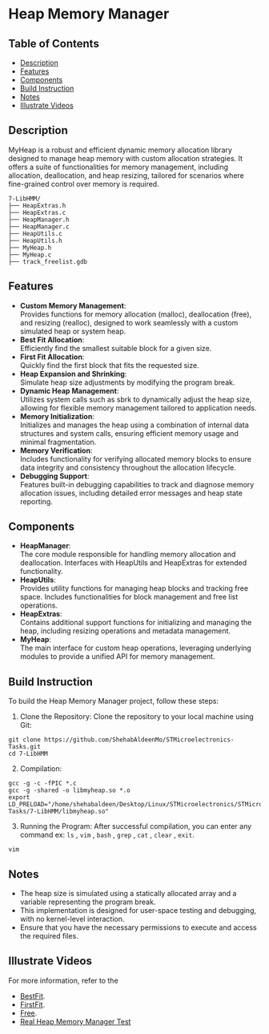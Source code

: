 # Heap Memory Manager

## Table of Contents
- [Description](#description)
- [Features](#features)
- [Components](#components)
- [Build Instruction](#build-instruction)
- [Notes](#notes)
- [Illustrate Videos](#illustrate-videos)

## Description
MyHeap is a robust and efficient dynamic memory allocation library designed to manage heap memory with custom allocation strategies. It offers a suite of functionalities for memory management, including allocation, deallocation, and heap resizing, tailored for scenarios where fine-grained control over memory is required.

```
7-LibHMM/
├── HeapExtras.h
├── HeapExtras.c
├── HeapManager.h
├── HeapManager.c
├── HeapUtils.c
├── HeapUtils.h
├── MyHeap.h
├── MyHeap.c
├── track_freelist.gdb
```

## Features
- **Custom Memory Management**: <br />
  Provides functions for memory allocation (malloc), deallocation (free), and resizing (realloc), designed to work seamlessly with a custom simulated heap or system heap.
- **Best Fit Allocation**: <br />
  Efficiently find the smallest suitable block for a given size.
- **First Fit Allocation**: <br />
  Quickly find the first block that fits the requested size.
- **Heap Expansion and Shrinking**: <br />
  Simulate heap size adjustments by modifying the program break.
- **Dynamic Heap Management**: <br />
  Utilizes system calls such as sbrk to dynamically adjust the heap size, allowing for flexible memory management tailored to application needs.
- **Memory Initialization**: <br />
  Initializes and manages the heap using a combination of internal data structures and system calls, ensuring efficient memory usage and minimal fragmentation.
- **Memory Verification**: <br />
  Includes functionality for verifying allocated memory blocks to ensure data integrity and consistency throughout the allocation lifecycle.
- **Debugging Support**: <br />
  Features built-in debugging capabilities to track and diagnose memory allocation issues, including detailed error messages and heap state reporting.

## Components
+ **HeapManager**: <br />
  The core module responsible for handling memory allocation and deallocation. Interfaces with HeapUtils and HeapExtras for extended functionality.
+ **HeapUtils**: <br />
  Provides utility functions for managing heap blocks and tracking free space. Includes functionalities for block management and free list operations.
+ **HeapExtras**: <br />
  Contains additional support functions for initializing and managing the heap, including resizing operations and metadata management.
+ **MyHeap**: <br />
  The main interface for custom heap operations, leveraging underlying modules to provide a unified API for memory management.

## Build Instruction
To build the Heap Memory Manager project, follow these steps:

1. Clone the Repository:
  Clone the repository to your local machine using Git:
```
git clone https://github.com/ShehabAldeenMo/STMicroelectronics-Tasks.git
cd 7-LibHMM
```

2. Compilation:
```
gcc -g -c -fPIC *.c
gcc -g -shared -o libmyheap.so *.o
export LD_PRELOAD="/home/shehabaldeen/Desktop/Linux/STMicroelectronics/STMicroelectronics-Tasks/7-LibHMM/libmyheap.so"
```

3. Running the Program:
  After successful compilation, you can enter any command ex: `ls` , `vim` , `bash` , `grep` , `cat` , `clear` , `exit`.
```
vim
```

## Notes
+ The heap size is simulated using a statically allocated array and a variable representing the program break.
+ This implementation is designed for user-space testing and debugging, with no kernel-level interaction.
+ Ensure that you have the necessary permissions to execute and access the required files.

## Illustrate Videos
For more information, refer to the 
+ [BestFit](https://drive.google.com/file/d/1ouaNFC1mB3zyFYNj4ZnmFE_nSQve8DMU/view?usp=drive_link).
+ [FirstFit](https://drive.google.com/file/d/1hXbb8YoI0W-jOS7o307Qu74nbWCHRHZM/view?usp=drive_link).
+ [Free](https://drive.google.com/file/d/1rSVcubXRlauPS18s_mWOQZF-WEHjgn69/view?usp=drive_link).
+ [Real Heap Memory Manager Test](https://drive.google.com/file/d/1lglKd0d4FeEehzm6C-AfnNrfoloNP52O/view?usp=drive_link)
